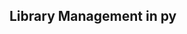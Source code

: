 ## Library Management in py

<!--
A library management system keeps track of the books present in the library. It is an important piece of software which is a must at schools and colleges. 


The library management system in python which we are going to build will look something like this :


## Project Requirements

- tkinter – Please run below command to install tkinter

`pip install tkinter`
- pillow – Please run below command to install tkinter

`pip install pillow`
- pymysql – Please run below command to install tkinter

`pip install pymysql`

**Note:** You are required to have MySQL server installed on your system in order to make pymysql work. If you do not have it ready, please download from <a href="https://www.mysql.com/downloads/" target="_blank">MySQL Official website</a>



## Description of Project Codes

Below are the project files you will get once you fork and clone the Library project:

- `main.py` – which does function call to all other python files
- `AddBook.py` – To add the book
- `ViewBooks.py` – To View the list of books in the library
- `DeleteBook.py` – To Delete a book from library
- `IssueBook.py` – To Issue a book from library
- `ReturnBook.py` – To Return a book to the library


## Description of Tables
-->
